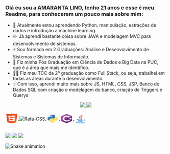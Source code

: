 ###  Olá eu sou a AMARANTA LINO, tenho 21 anos e esse é meu Readme, para conhecerem um pouco mais sobre mim:
- 🌱 Atualmente estou aprendendo Python, manipulação, estrações de dados e introdução a machine learning.
- ✏️ Já aprendi bastante coisa sobre JAVA e modelagem MVC para desenvolvimento de sistemas.
- ⚡ Sou formada em 2 Graduações: Análise e Desenvolvimento de Sistemas e Sistemas de Informação.
- 🎲 Fiz minha Pós Graduação em Ciência de Dados e Big Data na PUC, que é a área que mais me identifico.
- 👩‍💻 Fiz meu TCC da 2º graduação como Full Stack, ou seja, trabalhei em todas as áreas durante o desenvolvimento.
- 💡 Com isso, aprendi muito mais sobre JS, HTML, CSS, JSP, Banco de Dados SQL com criação e modelagem do banco, criação de Triggers e Querys

<div align="center">
  <a href="https://github.com/AmarantaLino">
  <img height="180em" src="https://github-readme-stats.vercel.app/api?username=AmarantaLino&show_icons=true&theme=dark&include_all_commits=true&count_private=true"/>
  <img height="150em" src="https://github-readme-stats.vercel.app/api/top-langs/?username=AmarantaLino&layout=compact&langs_count=7&theme=dark"/>
</div>

<div style="display: inline_block"><br>
  <img align="center" alt="Rafa-HTML" height="30" width="40" src="https://raw.githubusercontent.com/devicons/devicon/master/icons/html5/html5-original.svg">
  <img align="center" alt="Rafa-CSS" height="30" width="40" src="https://icongr.am/devicon/postgresql-original-wordmark.svg?size=128&color=currentColor">
  <img align="center" alt="Rafa-Python" height="30" width="40" src="https://raw.githubusercontent.com/devicons/devicon/master/icons/python/python-original.svg">
  <img align="center" alt="Rafa-Csharp" height="30" width="40" src="https://raw.githubusercontent.com/devicons/devicon/master/icons/csharp/csharp-original.svg">
  <img align="center" alt="Rafa-java" height="30" width="40" src="https://raw.githubusercontent.com/devicons/devicon/master/icons/java/java-original.svg">

</div>
  
  ##
 
<div> 
  <a href="https://instagram.com/amaranta_lino" target="_blank"><img src="https://img.shields.io/badge/-Instagram-%23E4405F?style=for-the-badge&logo=instagram&logoColor=white" target="_blank"></a>
  <a href = "mailto:amarantaLino05@outlook.com"><img src="https://img.shields.io/badge/-Outlook-%23333?style=for-the-badge&logo=outlook&logoColor=white" target="_blank"></a>
  <a href="https://www.linkedin.com/in/amaranta-lino-752a42182/" target="_blank"><img src="https://img.shields.io/badge/-LinkedIn-%230077B5?style=for-the-badge&logo=linkedin&logoColor=white" target="_blank"></a> 
 
  ![Snake animation](https://github.com/AmarantaLino/AmarantaLino/blob/output/github-contribution-grid-snake.svg)
 
</div>
